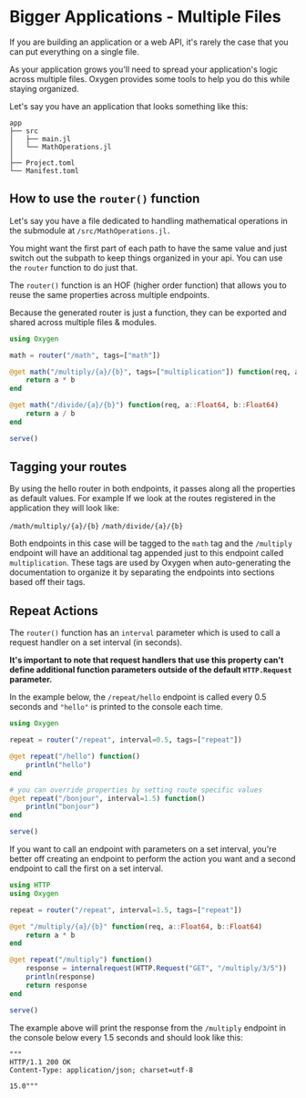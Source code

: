 # Bigger Applications - Multiple Files

If you are building an application or a web API, it's rarely the case that you can put everything on a single file.

As your application grows you'll need to spread your application's logic across multiple files. Oxygen provides some tools to help you do this while staying organized.

Let's say you have an application that looks something like this:

```
app
├── src
│   ├── main.jl
│   └── MathOperations.jl
│
├── Project.toml
└── Manifest.toml
```

## How to use the `router()` function

Let's say you have a file dedicated to handling mathematical operations in the submodule at `/src/MathOperations.jl.`

You might want the first part of each path to have the same value and just switch out the subpath to keep things organized in your api. You can use the `router` function to do just that. 

The `router()` function is an HOF (higher order function) that allows you to reuse the same properties across multiple endpoints.

Because the generated router is just a function, they can be exported and shared across multiple files & modules.

```julia
using Oxygen

math = router("/math", tags=["math"])

@get math("/multiply/{a}/{b}", tags=["multiplication"]) function(req, a::Float64, b::Float64)
    return a * b
end

@get math("/divide/{a}/{b}") function(req, a::Float64, b::Float64)
    return a / b
end

serve()
```
## Tagging your routes

By using the hello router in both endpoints, it passes along all the properties as default values. For example If we look at the routes registered in the application they will look like:

`/math/multiply/{a}/{b}`
`/math/divide/{a}/{b}`

Both endpoints in this case will be tagged to the `math` tag and the `/multiply` endpoint will have an additional tag appended just to this endpoint called `multiplication`. These tags are used by Oxygen when auto-generating the documentation to organize it by separating the endpoints into sections based off their tags. 


## Repeat Actions

The `router()` function has an `interval` parameter which is used to call
a request handler on a set interval (in seconds). 

**It's important to note that request handlers that use this property can't define additional function parameters outside of the default `HTTP.Request` parameter.**

In the example below, the `/repeat/hello` endpoint is called every 0.5 seconds and `"hello"` is printed to the console each time.

```julia
using Oxygen

repeat = router("/repeat", interval=0.5, tags=["repeat"])

@get repeat("/hello") function()
    println("hello")
end

# you can override properties by setting route specific values 
@get repeat("/bonjour", interval=1.5) function()
    println("bonjour")
end

serve()
```


If you want to call an endpoint with parameters on a set interval, you're better off creating an endpoint to perform the action you want and a second endpoint to call the first on a set interval. 

```julia
using HTTP
using Oxygen

repeat = router("/repeat", interval=1.5, tags=["repeat"])

@get "/multiply/{a}/{b}" function(req, a::Float64, b::Float64)
    return a * b
end

@get repeat("/multiply") function()
    response = internalrequest(HTTP.Request("GET", "/multiply/3/5"))
    println(response)
    return response
end

serve()
```

The example above will print the response from the `/multiply` endpoint in the console below every 1.5 seconds and should look like this:

```
"""
HTTP/1.1 200 OK
Content-Type: application/json; charset=utf-8

15.0"""
```